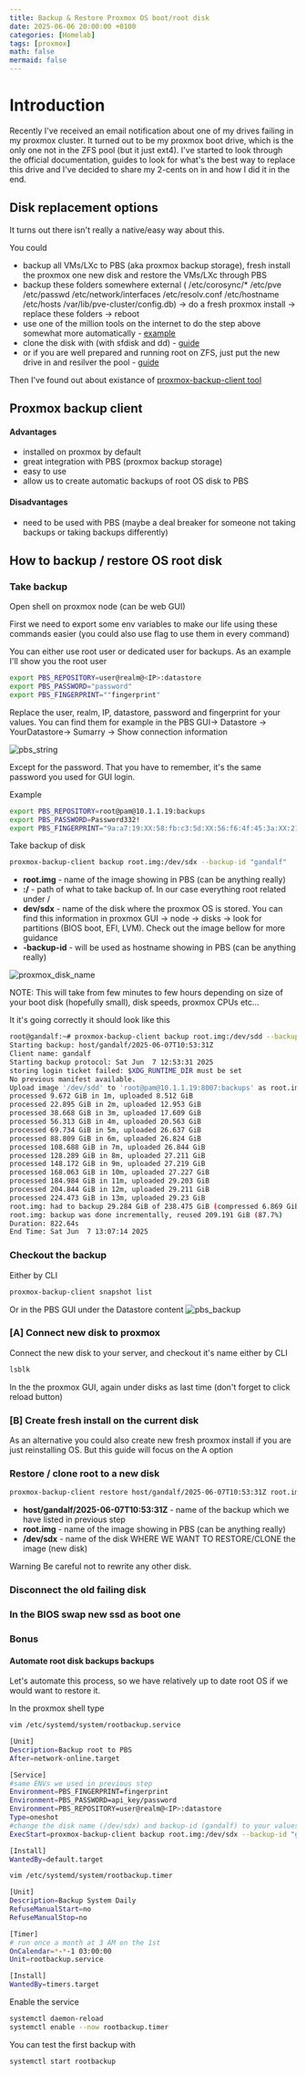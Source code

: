 ```yaml
---
title: Backup & Restore Proxmox OS boot/root disk
date: 2025-06-06 20:00:00 +0100
categories: [Homelab]
tags: [proxmox]
math: false
mermaid: false
---
```





# Introduction
Recently I've received an email notification about one of my drives failing in my proxmox cluster. It turned out to be my proxmox boot drive, which is the only one not in the ZFS pool (but it just ext4). I've started to look through the official documentation, guides to look for what's the best way to replace this drive and I've decided to share my 2-cents on in and how I did it in the end.

## Disk replacement options
It turns out there isn't really a native/easy way about this.  

You could
* backup all VMs/LXc to PBS (aka proxmox backup storage), fresh install the proxmox one new disk and restore the VMs/LXc through PBS
* backup these folders somewhere external ( /etc/corosync/* /etc/pve /etc/passwd /etc/network/interfaces /etc/resolv.conf /etc/hostname /etc/hosts /var/lib/pve-cluster/config.db) -> do a fresh proxmox install -> replace these folders -> reboot
* use one of the million tools on the internet to do the step above somewhat more automatically - [example](https://gist.github.com/mrpeardotnet/6bdc4b504f43ce57fa7eaee96d376edf) 
* clone the disk with (with sfdisk and dd) - [guide](https://dickingwithdocker.com/posts/replacing-proxmox-boot-drive/) 
* or if you are well prepared and running root on ZFS, just put the new drive in and resilver the pool - [guide](https://docs.tritondatacenter.com/private-cloud/troubleshooting/disk-replacement)  

Then I've found out about existance of [proxmox-backup-client tool](https://pbs.proxmox.com/docs/backup-client.html)

## Proxmox backup client
#### Advantages
* installed on proxmox by default
* great integration with PBS (proxmox backup storage)
* easy to use
* allow us to create automatic backups of root OS disk to PBS

#### Disadvantages
* need to be used with PBS (maybe a deal breaker for someone not taking backups or taking backups differently)

## How to backup / restore OS root disk
### Take backup
Open shell on proxmox node (can be web GUI)

First we need to export some env variables to make our life using these commands easier (you could also use flag to use them in every command)

You can either use root user or dedicated user for backups. As an example I'll show you the root user
```bash
export PBS_REPOSITORY=user@realm@<IP>:datastore
export PBS_PASSWORD="password"
export PBS_FINGERPRINT=""fingerprint"
```

Replace the user, realm, IP, datastore, password and fingerprint for your values.
You can find them for example in the PBS GUI-> Datastore -> YourDatastore-> Sumarry -> Show connection information  


![pbs_string](/assets/img/posts/2025-06-06-Backup-restore-proxmox-os-boot-root-disk.md/pbs_string.png)  

Except for the password. That you have to remember, it's the same password you used for GUI login.



Example
```bash
export PBS_REPOSITORY=root@pam@10.1.1.19:backups
export PBS_PASSWORD=Password332!
export PBS_FINGERPRINT="9a:a7:19:XX:58:fb:c3:5d:XX:56:f6:4f:45:3a:XX:21:90:b8:f1:aa:e6:7c:45:12:42:e7:69:c2:17:28:a4:71"
```

Take backup of disk
```bash
proxmox-backup-client backup root.img:/dev/sdx --backup-id "gandalf"
```

* __root.img__ - name of the image showing in PBS (can be anything really)
* __:/__ - path of what to take backup of. In our case everything root related under /
* __dev/sdx__ - name of the disk where the proxmox OS is stored. You can find this information in proxmox GUI -> node -> disks -> look for partitions (BIOS boot, EFI, LVM). Check out the image bellow for more guidance
* __-backup-id__ - will be used as hostname showing in PBS (can be anything really)

![proxmox_disk_name](/assets/img/posts/2025-06-06-Backup-restore-proxmox-os-boot-root-disk.md/proxmox_disk_name.png)  


NOTE:
This will take from few minutes to few hours depending on size of your boot disk (hopefully small), disk speeds, proxmox CPUs etc...

It it's going correctly it should look like this
```bash
root@gandalf:~# proxmox-backup-client backup root.img:/dev/sdd --backup-id "gandalf"
Starting backup: host/gandalf/2025-06-07T10:53:31Z    
Client name: gandalf    
Starting backup protocol: Sat Jun  7 12:53:31 2025    
storing login ticket failed: $XDG_RUNTIME_DIR must be set
No previous manifest available.    
Upload image '/dev/sdd' to 'root@pam@10.1.1.19:8007:backups' as root.img.fidx    
processed 9.672 GiB in 1m, uploaded 8.512 GiB
processed 22.895 GiB in 2m, uploaded 12.953 GiB
processed 38.668 GiB in 3m, uploaded 17.609 GiB
processed 56.313 GiB in 4m, uploaded 20.563 GiB
processed 69.734 GiB in 5m, uploaded 26.637 GiB
processed 88.809 GiB in 6m, uploaded 26.824 GiB
processed 108.688 GiB in 7m, uploaded 26.844 GiB
processed 128.289 GiB in 8m, uploaded 27.211 GiB
processed 148.172 GiB in 9m, uploaded 27.219 GiB
processed 168.063 GiB in 10m, uploaded 27.227 GiB
processed 184.984 GiB in 11m, uploaded 29.203 GiB
processed 204.844 GiB in 12m, uploaded 29.211 GiB
processed 224.473 GiB in 13m, uploaded 29.23 GiB
root.img: had to backup 29.284 GiB of 238.475 GiB (compressed 6.869 GiB) in 822.61 s (average 36.453 MiB/s)
root.img: backup was done incrementally, reused 209.191 GiB (87.7%)
Duration: 822.64s    
End Time: Sat Jun  7 13:07:14 2025
```

### Checkout the backup
Either by CLI 
```bash
proxmox-backup-client snapshot list
```

Or in the PBS GUI under the Datastore content
![pbs_backup](/assets/img/posts/2025-06-06-Backup-restore-proxmox-os-boot-root-disk.md/pbs_backup.png)



### [A] Connect new disk to proxmox 
Connect the new disk to your server, and checkout it's name either by CLI
```bash
lsblk
```
In the the proxmox GUI, again under disks as last time (don't forget to click reload button)

### [B] Create fresh install on the current disk
As an alternative you could also create new fresh proxmox install if you are just reinstalling OS. But this guide will focus on the A option

### Restore / clone root to a new disk
```bash
proxmox-backup-client restore host/gandalf/2025-06-07T10:53:31Z root.img - | sudo dd of=/dev/sdx status=progress bs=1M
```

* __host/gandalf/2025-06-07T10:53:31Z__ - name of the backup which we have listed in previous step
* __root.img__ - name of the image showing in PBS (can be anything really)
* __/dev/sdx__ - name of the disk WHERE WE WANT TO RESTORE/CLONE the image (new disk)

Warning
Be careful not to rewrite any other disk.


### Disconnect the old failing disk 

### In the BIOS swap new ssd as boot one

### Bonus
#### Automate root disk backups backups 
Let's automate this process, so we have relatively up to date root OS if we would want to restore it.

In the proxmox shell type
```bash
vim /etc/systemd/system/rootbackup.service
```
```bash
[Unit]
Description=Backup root to PBS
After=network-online.target

[Service]
#same ENVs we used in previous step
Environment=PBS_FINGERPRINT=fingerprint
Environment=PBS_PASSWORD=api_key/password
Environment=PBS_REPOSITORY=user@realm@<IP>:datastore
Type=oneshot
#change the disk name (/dev/sdx) and backup-id (gandalf) to your values
ExecStart=proxmox-backup-client backup root.img:/dev/sdx --backup-id "gandalf"

[Install]
WantedBy=default.target
```
   
   

```bash
vim /etc/systemd/system/rootbackup.timer
```
```bash
[Unit]
Description=Backup System Daily
RefuseManualStart=no
RefuseManualStop=no

[Timer]
# run once a month at 3 AM on the 1st
OnCalendar=*-*-1 03:00:00
Unit=rootbackup.service

[Install]
WantedBy=timers.target
```



Enable the service
```bash
systemctl daemon-reload
systemctl enable --now rootbackup.timer
```

You can test the first backup with
```bash
systemctl start rootbackup
```

